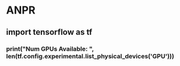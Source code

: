 # ANPR
## import tensorflow as tf
###  print("Num GPUs Available: ", len(tf.config.experimental.list_physical_devices('GPU')))
